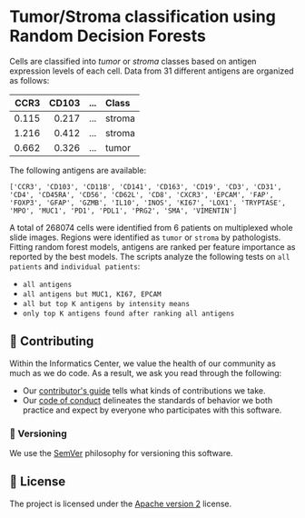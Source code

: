 # Tumor/Stroma classification using Random Decision Forests

Cells are classified into *tumor* or *stroma* classes based on antigen expression levels of each cell.  Data from 31 different antigens are organized as follows:

| CCR3 | CD103 | ... | Class |
| ---: | ---: | :---: | :--- |
| 0.115 | 0.217 | ... | stroma |
| 1.216 | 0.412 | ... | stroma |
| 0.662 | 0.326 | ... | tumor |

The following antigens are available:

`['CCR3', 'CD103', 'CD11B', 'CD141', 'CD163', 'CD19', 'CD3', 'CD31', 'CD4', 'CD45RA', 'CD56', 'CD62L', 'CD8', 'CXCR3', 'EPCAM', 'FAP', 'FOXP3', 'GFAP', 'GZMB', 'IL10', 'INOS', 'KI67', 'LOX1', 'TRYPTASE', 'MPO', 'MUC1', 'PD1', 'PDL1', 'PRG2', 'SMA', 'VIMENTIN']`

A total of 268074 cells were identified from 6 patients on multiplexed whole slide images.  Regions were identified as `tumor` or `stroma` by pathologists.  Fitting random forest models, antigens are ranked per feature importance as reported by the best models.  The scripts analyze the following tests on `all patients` and `individual patients`:

- `all antigens`
- `all antigens but MUC1, KI67, EPCAM`
- `all but top K antigens by intensity means`
- `only top K antigens found after ranking all antigens`


## 👥 Contributing

Within the Informatics Center, we value the health of our community as much as we do code. As a result, we ask you read through the following:

-   Our [contributor's guide](https://github.com/EDRN/.github/blob/main/CONTRIBUTING.md) tells what kinds of contributions we take.
-   Our [code of conduct](https://github.com/EDRN/.github/blob/main/CODE_OF_CONDUCT.md) delineates the standards of behavior we both practice and expect by everyone who participates with this software.


### 🔢 Versioning

We use the [SemVer](https://semver.org/) philosophy for versioning this software.


## 📃 License

The project is licensed under the [Apache version 2](LICENSE.md) license.
